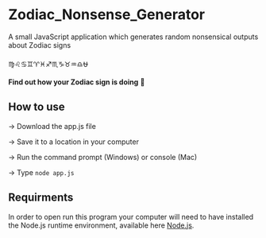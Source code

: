 # Zodiac_Nonsense_Generator

A small JavaScript application which generates random nonsensical outputs about Zodiac signs

♍♌♋♊♈♓♐♏♑♉♒♎⛎

**Find out how your Zodiac sign is doing** 🤩

## How to use

-> Download the app.js file

-> Save it to a location in your computer

-> Run the command prompt (Windows) or console (Mac)

-> Type `node app.js`

## Requirments

In order to open run this program your computer will need to have installed the Node.js
runtime environment, available here [Node.js](https://nodejs.org/en).

